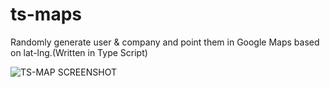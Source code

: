 # ts-maps
Randomly generate user &amp; company and point them in Google Maps based on lat-lng.(Written in Type Script)

![TS-MAP SCREENSHOT](https://github.com/rbusybee/ts-maps/raw/master/img/solarized-dualmode.png)

